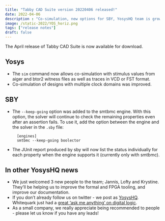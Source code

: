```yaml
---
title: "Tabby CAD Suite version 20220406 released!"
date: 2022-04-06
description : "Co-simulation, new options for SBY, YosysHQ team is growing."
image: /static-2022/YOS_horiz.png
tags: ["release notes"]
draft: false
---
```


The April release of Tabby CAD Suite is now available for download.

## Yosys

* The `sim` command now allows co-simulation with stimulus values from aiger and btor2 witness files as well as traces in VCD or FST format. 
* Co-simulation of designs with multiple clock domains was improved.

## SBY

* The `--keep-going` option was added to the smtbmc engine. With this option, the solver will continue to check the remaining properties even after an assertion fails. To use it, add the option between the engine and the solver in the `.sby` file:

        [engines]
        smtbmc --keep-going boolector

* The JUnit report produced by sby will now list the status individually for each property when the engine supports it (currently only with smtbmc).

## In other YosysHQ news

* We just welcomed 3 new people to the team; Jannis, Lofty and Krystine. They’ll be helping us to improve the formal and FPGA tooling, and improve our documentation.
* If you don’t already follow us on twitter - we post as [YosysHQ](https://twitter.com/YosysHQ). Whitequark just had a [great ‘ask me anything’ on digital logic](https://twitter.com/whitequark/status/1510525555191558150). 
* As a small company, we really appreciate being recommended to people - please let us know if you have any leads!

